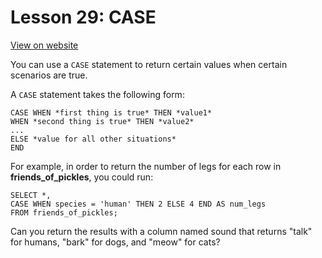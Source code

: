 # Lesson 29: CASE

[View on website](https://www.sql-easy.com/case)

You can use a `CASE` statement to return certain values when certain scenarios are true.

A `CASE` statement takes the following form:

```
CASE WHEN *first thing is true* THEN *value1*
WHEN *second thing is true* THEN *value2*
...
ELSE *value for all other situations*
END
```

For example, in order to return the number of legs for each row in **friends_of_pickles**, you could run:
```
SELECT *,
CASE WHEN species = 'human' THEN 2 ELSE 4 END AS num_legs
FROM friends_of_pickles;
```

Can you return the results with a column named sound that returns "talk" for humans, "bark" for dogs, and "meow" for cats?